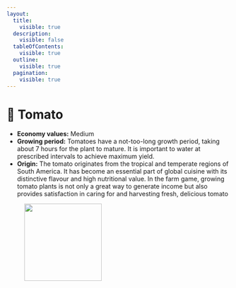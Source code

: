 ```yaml
---
layout:
  title:
    visible: true
  description:
    visible: false
  tableOfContents:
    visible: true
  outline:
    visible: true
  pagination:
    visible: true
---
```


# 🍅 Tomato

* **Economy values:** Medium
* **Growing period:** Tomatoes have a not-too-long growth period, taking about 7 hours for the plant to mature. It is important to water at prescribed intervals to achieve maximum yield.
* **Origin:** The tomato originates from the tropical and temperate regions of South America. It has become an essential part of global cuisine with its distinctive flavour and high nutritional value. In the farm game, growing tomato plants is not only a great way to generate income but also provides satisfaction in caring for and harvesting fresh, delicious tomato

<div>

<figure><img src="../.gitbook/assets/6.png" alt="" width="175"><figcaption></figcaption></figure>

 

<figure><img src="../.gitbook/assets/tree-mid-6.png" alt=""><figcaption></figcaption></figure>

 

<figure><img src="../.gitbook/assets/tree-6.png" alt=""><figcaption></figcaption></figure>

</div>
